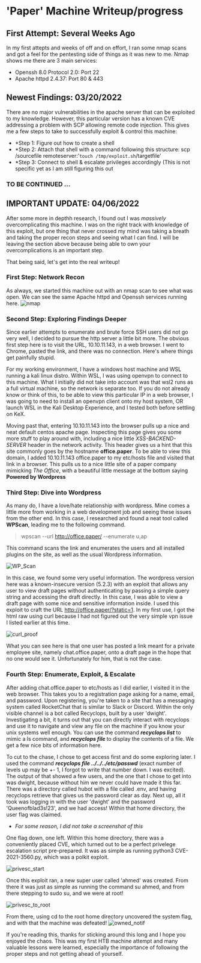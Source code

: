 # 'Paper' Machine Writeup/progress 

## First Attempt: Several Weeks Ago

In my first attepts and weeks of off and on effort, I ran some nmap scans and got a feel for the pentesting side of things as it was new to me. Nmap shows me there are 3 main services: 
* Openssh 8.0 Protocol 2.0: Port 22
* Apache httpd 2.4.37: Port 80 & 443

## Newest Findings: 03/20/2022

There are no major vulnerabilities in the apache server that can be exploited to my knowledge. However, this particular version has a known CVE addressing a problem with SCP allowing remote code injection. This gives me a few steps to take to successfully exploit & control this machine:
* *Step 1: Figure out how to create a shell
* *Step 2: Attach that shell with a command following this structure: scp  /sourcefile remoteserver:'`touch /tmp/exploit.sh`/targetfile'
* *Step 3: Connect to shell & escalate privileges accordingly (This is not specific yet as I am still figuring this out

### TO BE CONTINUED ...

## IMPORTANT UPDATE: 04/06/2022

After some more in depthh research, I found out I was *massively* overcomplicating this machine. I was on the right track with knowledge of this exploit, but one thing that never crossed my mind was taking a breath and taking the proper recon steps and seeing what I can find. I will be leaving the section above because being able to own your overcomplications is an important step. 

That being said, let's get into the real writeup!

### First Step: Network Recon

As always, we started this machine out with an nmap scan to see what was open. We can see the same Apache httpd and Openssh services running here.
![nmap](https://user-images.githubusercontent.com/70218428/162097263-0a7c0abd-50d7-462b-8e6d-0e26124b1218.png)

### Second Step: Exploring Findings Deeper

Since earlier attempts to enumerate and brute force SSH users did not go very well, I decided to pursue the http server a little bit more. The obvious first step here is to visit the URL, 10.10.11.143, in a web browser. I went to Chrome, pasted the link, and there was no connection. Here's where things get painfully stupid.

For my working environment, I have a windows host machine and WSL running a kali linux distro. Within WSL, I was using openvpn to connect to this machine. What I initially did not take into account was that wsl2 runs as a full virtual machine, so the network is separate too. If you do not already know or think of this, to be able to view this particular IP in a web browser, I was going to need to install an openvpn client onto my host system, OR launch WSL in the Kali Desktop Experience, and I tested both before settling on KeX.

Moving past that, entering 10.10.11.143 into the browser pulls up a nice and neat default centos apache page. Inspecting this page gives you some more stuff to play around with, including a nice little _XSS-BACKEND-SERVER_ header in the network activity. This header gives us a hint that this site commonly goes by the hostname **office.paper**. To be able to view this domain, I added 10.10.11.143  office.paper to my etc/hosts file and visited that link in a browser. This pulls us to a nice little site of a paper company mimicking _The Office_, with a beautiful little message at the bottom saying **Powered by Wordpress**

### Third Step: Dive into Wordpress

As many do, I have a love/hate relationship with wordpress. Mine comes a little more from working in a web development job and seeing these issues from the other end. In this case, I researched and found a neat tool called **WPScan**, leading me to the following command.

  > wpscan --url http://office.paper/ --enumerate u,ap

This command scans the link and enumerates the users and all installed plugins on the site, as well as the usual Wordpress information.

![WP_Scan](https://user-images.githubusercontent.com/70218428/162098623-77c4c8b7-22cc-46c1-b9f0-626271ce6c15.png)


In this case, we found some very useful information. The wordpress version here was a known-insecure version (5.2.3) with an exploit that allows any user to view draft pages without authenticating by passing a simple query string and accessing the draft directly. In this case, I was able to view a draft page with some nice and sensitive information inside. I used this exploit to craft the URL http://office.paper/?static=1. In my first use, I got the html raw using curl because I had not figured out the very simple vpn issue I listed earlier at this time. 

![curl_proof](https://user-images.githubusercontent.com/70218428/162098943-a44b0eef-7dc3-4fd9-b343-d43ce38d71cf.png)


What you can see here is that one user has posted a link meant for a private employee site, namely chat.office.paper, onto a draft page in the hope that no one would see it. Unfortunately for him, that is not the case.

### Fourth Step: Enumerate, Exploit, & Escalate

After adding chat.office.paper to etc/hosts as I did earlier, I visited it in the web browser. This takes you to a registration page asking for a name, email, and password. Upon registering, you're taken to a site that has a messaging system called RocketChat that is similar to Slack or Discord. Within the only visible channel is a bot called Recyclops, built by a user 'dwight'. Investigating a bit, it turns out that you can directly interact with recyclops and use it to navigate and view any file on the machine if you know your unix systems well enough. You can use the command ***recyclops list*** to mimic a ls command, and ***recyclops file <filename>*** to display the contents of a file. We get a few nice bits of information here.
  
To cut to the chase, I chose to get access first and do some exploring later. I used the command ***recyclops file ../../../etc/passwd*** (exact number of levels up may be +- 1, I forgot to write that number down. I was excited). The output of that showed a few users, and the one that I chose to get into was dwight, because without him we never could have made it this far. There was a directory called hubot with a file called .env, and having recyclops retrieve that gives us the password clear as day. Next up, all it took was logging in with the user 'dwight' and the password 'Queenofblad3s!23', and we had access! Within that home directory, the user flag was claimed. 
  * _For some reason, I did not take a screenshot of this_
  
One flag down, one left. Within this home directory, there was a conveniently placed CVE, which turned out to be a perfect privelege escalation script pre-prepared. It was as simple as running python3 CVE-2021-3560.py, which was a polkit exploit.
  
  ![privesc_start](https://user-images.githubusercontent.com/70218428/162101013-b27aa21f-e3b2-4566-ab6c-a26a12965517.png)

  
Once this exploit ran, a new super user called 'ahmed' was created. From there it was just as simple as running the command su ahmed, and from there stepping to sudo su, and we were at root! 
  
  ![privesc_to_root](https://user-images.githubusercontent.com/70218428/162101132-e560cd60-825b-4197-86c1-a04c308c3e91.png)

  
 From there, using cd to the root home directory uncovered the system flag, and with that the machine was defeated!
  ![owned_notif](https://user-images.githubusercontent.com/70218428/162101199-d4de2272-7efc-466e-9ac2-d5f6bee188fd.png)

  
  If you're reading this, thanks for sticking around this long and I hope you enjoyed the chaos. This was my first HTB machine attempt and many valuable lessons were learned, especially the importance of following the proper steps and not getting ahead of yourself. 
